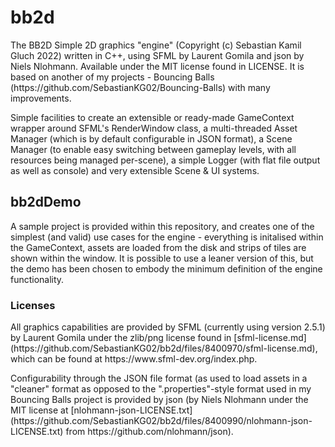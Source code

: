 # bb2d
<p>
 The BB2D Simple 2D graphics "engine" (Copyright (c) Sebastian Kamil Gluch 2022) written in C++, using SFML by Laurent Gomila and json by Niels Nlohmann. Available under the MIT license found in LICENSE. It is based on another of my projects - Bouncing Balls (https://github.com/SebastianKG02/Bouncing-Balls) with many improvements.
 </p>
 <p>
 Simple facilities to create an extensible or ready-made GameContext wrapper around SFML's RenderWindow class, a multi-threaded Asset Manager (which is by default configurable in JSON format), a Scene Manager (to enable easy switching between gameplay levels, with all resources being managed per-scene), a simple Logger (with flat file output as well as console) and very extensible Scene & UI systems.
 </p>

## bb2dDemo
<p>
 A sample project is provided within this repository, and creates one of the simplest (and valid) use cases for the engine - everything is initalised within the GameContext, assets are loaded from the disk and strips of tiles are shown within the window. It is possible to use a leaner version of this, but the demo has been chosen to embody the minimum definition of the engine functionality.
 </p>

### Licenses
<p>All graphics capabilities are provided by SFML (currently using version 2.5.1) by Laurent Gomila under the zlib/png license found in [sfml-license.md](https://github.com/SebastianKG02/bb2d/files/8400970/sfml-license.md), which can be found at https://www.sfml-dev.org/index.php. </p>
<p>Configurability through the JSON file format (as used to load assets in a "cleaner" format as opposed to the ".properties"-style format used in my Bouncing Balls project is provided by json (by Niels Nlohmann under the MIT license at [nlohmann-json-LICENSE.txt](https://github.com/SebastianKG02/bb2d/files/8400990/nlohmann-json-LICENSE.txt) from https://github.com/nlohmann/json).</p>
